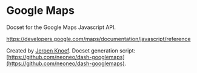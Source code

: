 Google Maps
===========

Docset for the Google Maps Javascript API.

https://developers.google.com/maps/documentation/javascript/reference

Created by [Jeroen Knoef](https://github.com/neoneo/).
Docset generation script: [https://github.com/neoneo/dash-googlemaps](https://github.com/neoneo/dash-googlemaps).
